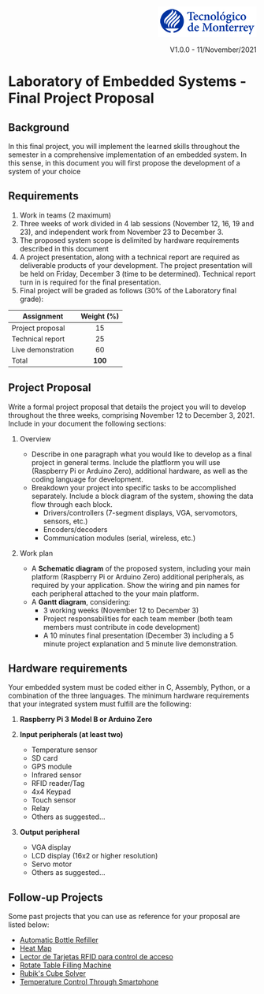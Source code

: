 <div align="right">
<img src="img/teclogo.png">

V1.0.0 - 11/November/2021
</div>

# Laboratory of Embedded Systems - Final Project Proposal

## Background
In this final project, you will implement the learned skills throughout the semester in a comprehensive implementation of an embedded system. In this sense, in this document you will first propose the development of a system of your choice 

## Requirements

1. Work in teams (2 maximum)
2. Three weeks of work divided in 4 lab sessions (November 12, 16, 19 and 23), and independent work from November 23 to December 3. 
3. The proposed system scope is delimited by hardware requirements described in this document 
4. A project presentation, along with a technical report are required as deliverable products of your development. The project presentation will be held on Friday, December 3 (time to be determined). Technical report turn in is required for the final presentation. 
5. Final project will be graded as follows (30% of the Laboratory final grade):

<div align="center">

| Assignment | Weight (%) |
| ---   | :-:        |
| Project proposal   | 15 |
| Technical report   | 25 | 
| Live demonstration | 60 |
| Total              | __100__ |
</div>

## Project Proposal
Write a formal project proposal that details the project you will to develop throughout the three weeks, comprising November 12 to December 3, 2021. Include in your document the following sections:

1. Overview
    - Describe in one paragraph what you would like to develop as a final project in general terms. Include the platflorm you will use (Raspberry Pi or Arduino Zero), additional hardware, as well as the coding language for development.
    - Breakdown your project into specific tasks to be accomplished separately. Include a block diagram of the system, showing the data flow through each block. 
        - Drivers/controllers (7-segment displays, VGA, servomotors, sensors, etc.)
        - Encoders/decoders 
        - Communication modules (serial, wireless, etc.)

3. Work plan
    - A __Schematic diagram__ of the proposed system, including your main platform (Raspberry Pi or Arduino Zero) additional peripherals, as required by your application. Show the wiring and pin names for each peripheral attached to the your main platform. 
    - A __Gantt diagram__, considering:
        - 3 working weeks (November 12 to December 3)
        - Project responsabilities for each team member (both team members must contribute in code development)
        - A 10 minutes final presentation (December 3) including a 5 minute project explanation and 5 minute live demonstration. 

## Hardware requirements
Your embedded system must be coded either in C, Assembly, Python, or a combination of the three languages. The minimum hardware requirements that your integrated system must fulfill are the following:
1. __Raspberry Pi 3 Model B or Arduino Zero__

2. __Input peripherals (at least two)__
    - Temperature sensor
    - SD card
    - GPS module
    - Infrared sensor
    - RFID reader/Tag
    - 4x4 Keypad
    - Touch sensor
    - Relay
    - Others as suggested...

3. __Output peripheral__
    - VGA display
    - LCD display (16x2 or higher resolution)
    - Servo motor
    - Others as suggested...

## Follow-up Projects
Some past projects that you can use as reference for your proposal are listed below:
- [Automatic Bottle Refiller](https://tecmx.sharepoint.com/:b:/s/Teaching338/EbiwVtB3eCBGuWFWLGIfyG0Bh6XBNwGkwdG4H5nf4E6l-w?e=i2d03F)
- [Heat Map](https://tecmx.sharepoint.com/:b:/s/Teaching338/ETxaM5CzYvxPmdP3Fi7IPWMBiYbobJSL1P_0-zMEMTNPTg?e=b0wbz1)
- [Lector de Tarjetas RFID para control de acceso](https://tecmx.sharepoint.com/:b:/s/Teaching338/ETxaM5CzYvxPmdP3Fi7IPWMBiYbobJSL1P_0-zMEMTNPTg?e=b0wbz1)
- [Rotate Table Filling Machine](https://tecmx.sharepoint.com/:b:/s/Teaching338/EWD9uGWFb1JKrWolU4xytiMBhPKjteYw_jD80pfK4v-upg?e=GzfZ5k)
- [Rubik's Cube Solver](https://tecmx.sharepoint.com/:b:/s/Teaching338/EZh-aufrlVlLnUcPC4QnfIgB-qK_XoZI66aH_ovedWSvrQ?e=sr8Bsi)
- [Temperature Control Through Smartphone](https://tecmx.sharepoint.com/:b:/s/Teaching338/ETaL0oHck8pKnIiTgz3kMgQBv_1TryCqKOUqGXiSfkJbFg?e=8ZYV7s)

